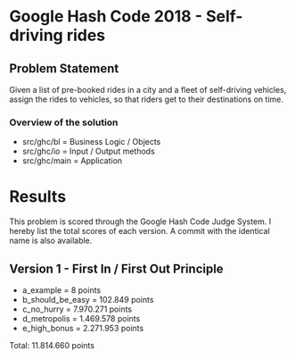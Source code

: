 # Google Hash Code 2018 - Self-driving rides

## Problem Statement
Given a list of pre-booked rides in a city and a fleet of self-driving vehicles, assign the rides to vehicles, so that riders get to their destinations on time.

### Overview of the solution

- src/ghc/bl 	= Business Logic / Objects
- src/ghc/io 	= Input / Output methods
- src/ghc/main 	= Application

# Results 
This problem is scored through the Google Hash Code Judge System. I hereby list the total scores of each version. A commit with the identical name is also available.

## Version 1 - First In / First Out Principle

- a_example			= 8 points
- b_should_be_easy  = 102.849 points
- c_no_hurry        = 7.970.271 points
- d_metropolis		= 1.469.578 points
- e_high_bonus		= 2.271.953 points

Total: 11.814.660 points
